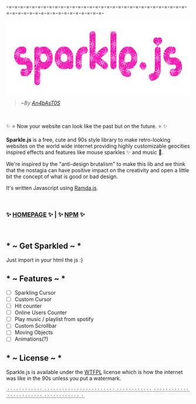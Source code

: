 
-=-=-=-=-=-=-=-=-=-=-=-=-=-=-=-=-=-=-=-=-=-=-=-=-=-=-=-=-=-=-=-=-=-=-=-=-=-=-=-=-=-=-=-=-=-=-=-=-

<a href="htttp://anabastos.github.io/sparklejs">
    <img style="vertical-align: top;" src="logo.gif" alt="logo" height="200px">
</a>

> *~By [An4bAsT0S](http://github.com/anabastos)*

&nbsp;
&nbsp;

 :sparkles: :star: Now your website can look like the past but on the future. :star: :sparkles:

**Sparkle.js** is a free, cute and 90s style library to make retro-looking websites on the world wide internet providing highly customizable geocities inspired effects and features like mouse sparkles :sparkles: and music :musical_note:.

We're inspired by the "anti-design brutalism" to make this lib and we think that the nostagia can have positive impact on the creativity and open a little bit the concept of what is good or bad design.

It's written Javascript using [Ramda.js](http://ramdajs.com/).

&nbsp;
&nbsp;
&nbsp;

###  :sparkles: [HOMEPAGE](http://anabastos.me/sparklejs) :sparkles: |  :sparkles: [NPM](https://www.npmjs.com/package/sparklejs) :sparkles: 

&nbsp;

## * ~ Get Sparkled ~ *

Just import in your html the js :)

## * ~ Features ~ *

- [ ] Sparkling Cursor
- [ ] Custom Cursor
- [ ] Hit counter
- [ ] Online Users Counter
- [ ] Play music / playlist from spotify
- [ ] Custom Scrollbar
- [ ] Moving Objects
- [ ] Animations(?)

## * ~ License ~ *

Sparkle.js is available under the [WTFPL](http://www.wtfpl.net/) license which is how the internet was like in the 90s unless you put a watermark.

.:.:.:.:.:.:.:.:.:.:.:.:..:.:.:.:.:.:.:.:.:.:.:.:.:.:.:.:.:.:.:.:.:.:.:.:..:.:.:.:.:.:.:.:.:.:.:.:..:.:.:.:.:.:.:.:.:.:.:.:..:.:.:.:.:.:.:.:.:.:.:.:..:.:.:.:.:.:.:.:.:.:.:.:..:.
